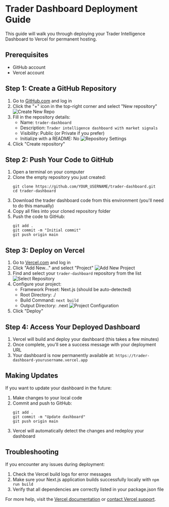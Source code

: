 # Trader Dashboard Deployment Guide

This guide will walk you through deploying your Trader Intelligence Dashboard to Vercel for permanent hosting.

## Prerequisites
- GitHub account
- Vercel account

## Step 1: Create a GitHub Repository

1. Go to [GitHub.com](https://github.com) and log in
2. Click the "+" icon in the top-right corner and select "New repository"
   ![Create New Repo](https://i.imgur.com/aJP3M0j.png)
3. Fill in the repository details:
   - Name: `trader-dashboard`
   - Description: `Trader intelligence dashboard with market signals`
   - Visibility: Public (or Private if you prefer)
   - Initialize with a README: No
   ![Repository Settings](https://i.imgur.com/Y9YZsLN.png)
4. Click "Create repository"

## Step 2: Push Your Code to GitHub

1. Open a terminal on your computer
2. Clone the empty repository you just created:
   ```
   git clone https://github.com/YOUR_USERNAME/trader-dashboard.git
   cd trader-dashboard
   ```
3. Download the trader dashboard code from this environment (you'll need to do this manually)
4. Copy all files into your cloned repository folder
5. Push the code to GitHub:
   ```
   git add .
   git commit -m "Initial commit"
   git push origin main
   ```

## Step 3: Deploy on Vercel

1. Go to [Vercel.com](https://vercel.com) and log in
2. Click "Add New..." and select "Project"
   ![Add New Project](https://i.imgur.com/8EVKJ3L.png)
3. Find and select your `trader-dashboard` repository from the list
   ![Select Repository](https://i.imgur.com/KGvnQDN.png)
4. Configure your project:
   - Framework Preset: Next.js (should be auto-detected)
   - Root Directory: ./
   - Build Command: `next build`
   - Output Directory: .next
   ![Project Configuration](https://i.imgur.com/JYmQXZP.png)
5. Click "Deploy"

## Step 4: Access Your Deployed Dashboard

1. Vercel will build and deploy your dashboard (this takes a few minutes)
2. Once complete, you'll see a success message with your deployment URL
3. Your dashboard is now permanently available at:
   `https://trader-dashboard-yourusername.vercel.app`

## Making Updates

If you want to update your dashboard in the future:

1. Make changes to your local code
2. Commit and push to GitHub:
   ```
   git add .
   git commit -m "Update dashboard"
   git push origin main
   ```
3. Vercel will automatically detect the changes and redeploy your dashboard

## Troubleshooting

If you encounter any issues during deployment:

1. Check the Vercel build logs for error messages
2. Make sure your Next.js application builds successfully locally with `npm run build`
3. Verify that all dependencies are correctly listed in your package.json file

For more help, visit the [Vercel documentation](https://vercel.com/docs) or [contact Vercel support](https://vercel.com/help).
